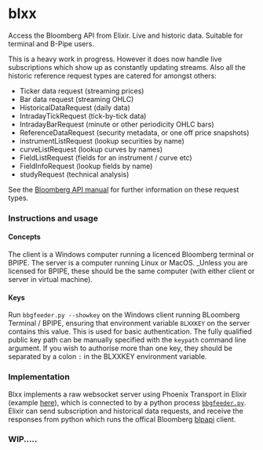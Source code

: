 # blxx

Access the Bloomberg API from Elixir. Live and historic data. Suitable for terminal and B-Pipe users.  

This is a heavy work in progress. However it does now handle live subscriptions which show up as constantly updating streams. Also all the historic reference request types are catered for amongst others:

* Ticker data request (streaming prices)
* Bar data request (streaming OHLC)
* HistoricalDataRequest (daily data)
* IntradayTickRequest (tick-by-tick data)
* IntradayBarRequest (minute or other periodicity OHLC bars)
* ReferenceDataRequest (security metadata, or one off price snapshots)
* instrumentListRequest (lookup securities by name)
* curveListRequest  (lookup curves by names)
* FieldListRequest (fields for an instrument / curve etc)
* FieldInfoRequest (lookup fields by name)
* studyRequest (technical analysis)

See the [Bloomberg API manual](https://data.bloomberglp.com/professional/sites/10/2017/03/BLPAPI-Core-Developer-Guide.pdf) for further information on these request types. 

### Instructions and usage

#### Concepts
The client is a Windows computer running a licenced Bloomberg terminal or BPIPE. The server is a computer running Linux or MacOS. _Unless you are licensed for BPIPE, these should be the same computer (with either client or server in virtual machine).  

#### Keys
Run `bbgfeeder.py --showkey` on the Windows client running BLoomberg Terminal / BPIPE, ensuring that environment variable `BLXXKEY` on the server contains this value. This is used for basic authentication. The fully qualified public key path can be manually specified with the `keypath` command line argument. 
If you wish to authorise more than one key, they should be separated by a colon `:` in the BLXXKEY environment variable. 


### Implementation
Blxx implements a raw websocket server using Phoenix Transport in Elixir (example [here](https://furlough.merecomplexities.com/elixir/phoenix/tutorial/2021/02/19/binary-websockets-with-elixir-phoenix.html)), which is connected to by a python process [`bbgfeeder.py`](/clients/bbg/bbgfeeder.py). Elixir can send subscription and historical data requests, and receive the responses from 
python which runs the offical Bloomberg [blpapi](https://www.bloomberg.com/professional/support/api-library/) client. 

### WIP.....
